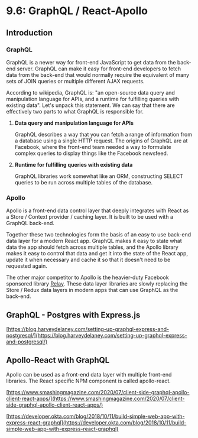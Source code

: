 # 9.6: GraphQL / React-Apollo

## Introduction

### GraphQL

GraphQL is a newer way for front-end JavaScript to get data from the back-end server. GraphQL can make it easy for front-end developers to fetch data from the back-end that would normally require the equivalent of many sets of JOIN queries or multiple different AJAX requests.

According to wikipedia, GraphQL is: "an open-source data query and manipulation language for APIs, and a runtime for fulfilling queries with existing data". Let's unpack this statement. We can say that there are effectively two parts to what GraphQL is responsible for.

1. **Data query and manipulation language for APIs**

   GraphQL describes a way that you can fetch a range of information from a database using a single HTTP request. The origins of GraphQL are at Facebook, where the front-end team needed a way to formulate complex queries to display things like the Facebook newsfeed.

2. **Runtime for fulfilling queries with existing data**

   GraphQL libraries work somewhat like an ORM, constructing SELECT queries to be run across multiple tables of the database.

### Apollo

Apollo is a front-end data control layer that deeply integrates with React as a Store / Context provider / caching layer. It is built to be used with a GraphQL back-end.

Together these two technologies form the basis of an easy to use back-end data layer for a modern React app. GraphQL makes it easy to state what data the app should fetch across multiple tables, and the Apollo library makes it easy to control that data and get it into the state of the React app, update it when necessary and cache it so that it doesn't need to be requested again.

The other major competitor to Apollo is the heavier-duty Facebook sponsored library [Relay](https://relay.dev/). These data layer libraries are slowly replacing the Store / Redux data layers in modern apps that can use GraphQL as the back-end.

## GraphQL - Postgres with Express.js

[https://blog.harveydelaney.com/setting-up-graphql-express-and-postgresql/](https://blog.harveydelaney.com/setting-up-graphql-express-and-postgresql/)

## Apollo-React with GraphQL

Apollo can be used as a front-end data layer with multiple front-end libraries. The React specific NPM component is called apollo-react.

[https://www.smashingmagazine.com/2020/07/client-side-graphql-apollo-client-react-apps/](https://www.smashingmagazine.com/2020/07/client-side-graphql-apollo-client-react-apps/)

[https://developer.okta.com/blog/2018/10/11/build-simple-web-app-with-express-react-graphql](https://developer.okta.com/blog/2018/10/11/build-simple-web-app-with-express-react-graphql)
